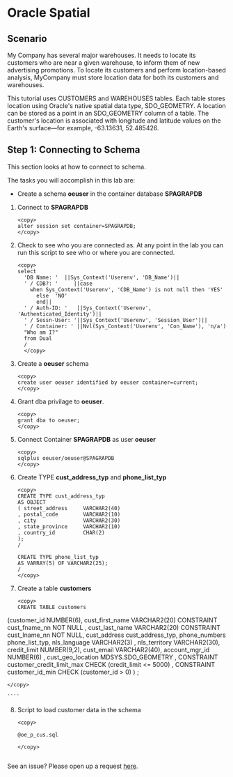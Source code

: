 
# Oracle Spatial  

## Scenario

My Company has several major warehouses. It needs to locate its customers who are near a given warehouse, to inform them of new advertising promotions. To locate its customers and perform location-based analysis, MyCompany must store location data for both its customers and warehouses. 

This tutorial uses CUSTOMERS and WAREHOUSES tables. 
Each table stores location using Oracle's native spatial data type, SDO_GEOMETRY. A location can be stored as a point in an SDO_GEOMETRY column of a table. The customer's location is associated with longitude and latitude values on the Earth's surface—for example, -63.13631, 52.485426.



## Step 1: Connecting to Schema
This section looks at how to connect to schema.

The tasks you will accomplish in this lab are:
- Create a schema **oeuser** in the container database **SPAGRAPDB**  

1. Connect to **SPAGRAPDB**  

    ````
    <copy>
    alter session set container=SPAGRAPDB;
    </copy>
    ````

2. Check to see who you are connected as. At any point in the lab you can run this script to see who or where you are connected.  

    ````
    <copy>
    select
      'DB Name: '  ||Sys_Context('Userenv', 'DB_Name')||
      ' / CDB?: '     ||case
        when Sys_Context('Userenv', 'CDB_Name') is not null then 'YES'
          else  'NO'
          end||
      ' / Auth-ID: '   ||Sys_Context('Userenv', 'Authenticated_Identity')||
      ' / Sessn-User: '||Sys_Context('Userenv', 'Session_User')||
      ' / Container: ' ||Nvl(Sys_Context('Userenv', 'Con_Name'), 'n/a')
      "Who am I?"
      from Dual
      /
      </copy>
    ````

    

3. Create a **oeuser** schema  

    ````
    <copy>
    create user oeuser identified by oeuser container=current;
    </copy>
    ````
    
4. Grant dba privilage to **oeuser**.  

    ````
    <copy>
    grant dba to oeuser;
    </copy>
    ````
   
5. Connect Container **SPAGRAPDB** as user **oeuser**

    ````
    <copy>
    sqlplus oeuser/oeuser@SPAGRAPDB
    </copy>
    ````
   
6. Create TYPE **cust_address_typ**  and **phone_list_typ**

    ````
    <copy>
    CREATE TYPE cust_address_typ
    AS OBJECT
    ( street_address     VARCHAR2(40)
    , postal_code        VARCHAR2(10)
    , city               VARCHAR2(30)
    , state_province     VARCHAR2(10)
    , country_id         CHAR(2)
    );
    / 

   CREATE TYPE phone_list_typ
    AS VARRAY(5) OF VARCHAR2(25);
    /
   </copy>
   
   ````

7. Create a table **customers**   

    ````
    <copy>
    CREATE TABLE customers
 (customer_id        NUMBER(6),
 cust_first_name    VARCHAR2(20) CONSTRAINT cust_fname_nn NOT NULL , 
 cust_last_name     VARCHAR2(20) CONSTRAINT cust_lname_nn NOT NULL,
 cust_address cust_address_typ, 
 phone_numbers      phone_list_typ, 
 nls_language       VARCHAR2(3) , 
 nls_territory      VARCHAR2(30), 
 credit_limit       NUMBER(9,2), 
 cust_email         VARCHAR2(40),
 account_mgr_id     NUMBER(6) ,
 cust_geo_location  MDSYS.SDO_GEOMETRY , 
 CONSTRAINT         customer_credit_limit_max  CHECK (credit_limit <= 5000) ,
 CONSTRAINT         customer_id_min  CHECK (customer_id > 0)
  ) ;
    
    </copy>

    ````

   

8. Script to load customer data in the schema

    ````
    <copy>
    
    @oe_p_cus.sql

    </copy>  


See an issue?  Please open up a request [here](https://github.com/oracle/learning-library/issues).
